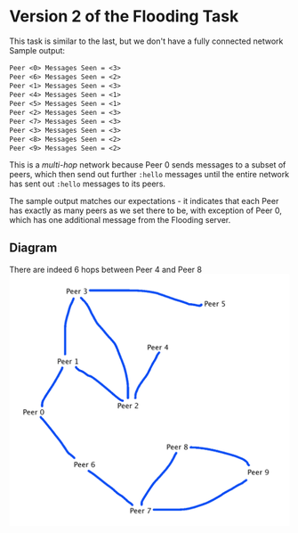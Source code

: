 # Version 2 of the Flooding Task
This task is similar to the last, but we don't have a fully connected network
Sample output:
```
Peer <0> Messages Seen = <3>
Peer <6> Messages Seen = <2>
Peer <1> Messages Seen = <3>
Peer <4> Messages Seen = <1>
Peer <5> Messages Seen = <1>
Peer <2> Messages Seen = <3>
Peer <7> Messages Seen = <3>
Peer <3> Messages Seen = <3>
Peer <8> Messages Seen = <2>
Peer <9> Messages Seen = <2>
```
This is a *multi-hop* network because Peer 0 sends messages to a subset of peers, which then send out further `:hello` messages until the entire network has sent out `:hello` messages to its peers.

The sample output matches our expectations - it indicates that each Peer has exactly as many peers as we set there to be, with exception of Peer 0, which has one additional message from the Flooding server.
## Diagram
There are indeed 6 hops between Peer 4 and Peer 8
![](network.png)